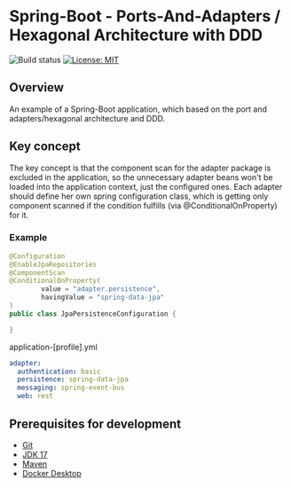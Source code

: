 # Spring-Boot - Ports-And-Adapters / Hexagonal Architecture with DDD
![Build status](https://img.shields.io/github/actions/workflow/status/hirannor/springboot-hexagonal-ddd/.github/workflows/maven.yml) [![License: MIT](https://img.shields.io/badge/License-MIT-yellow.svg)](https://opensource.org/licenses/MIT)

## Overview
An example of a Spring-Boot application, which based on the port and adapters/hexagonal architecture and DDD.

## Key concept

The key concept is that the component scan for the adapter package is excluded in the application, so the unnecessary adapter beans won't be loaded into the application context, just the configured ones.
Each adapter should define her own spring configuration class, which is getting only component scanned if the condition fulfills (via @ConditionalOnProperty) for it.


### Example

```java
@Configuration
@EnableJpaRepositories
@ComponentScan
@ConditionalOnProperty(
        value = "adapter.persistence",
        havingValue = "spring-data-jpa"
)
public class JpaPersistenceConfiguration {

}
```

application-[profile].yml
```YAML
adapter:
  authentication: basic
  persistence: spring-data-jpa
  messaging: spring-event-bus
  web: rest
```

## Prerequisites for development

- [Git](https://git-scm.com/downloads)
- [JDK 17](https://adoptium.net/)
- [Maven](https://maven.apache.org/download.cgi)
- [Docker Desktop](https://www.docker.com/products/docker-desktop/)




